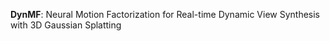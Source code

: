 **DynMF**: Neural Motion Factorization for Real-time Dynamic View Synthesis with 3D Gaussian Splatting

